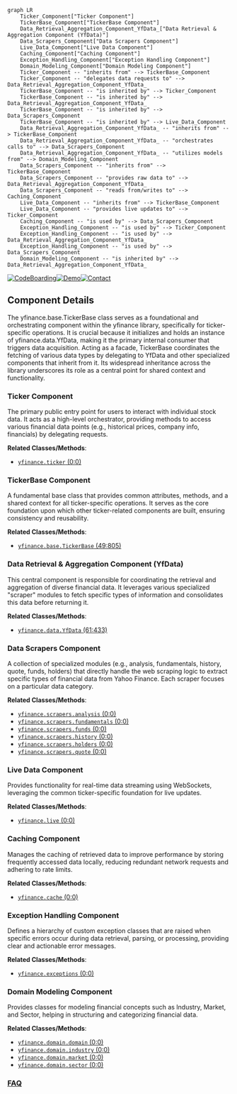 ```mermaid
graph LR
    Ticker_Component["Ticker Component"]
    TickerBase_Component["TickerBase Component"]
    Data_Retrieval_Aggregation_Component_YfData_["Data Retrieval & Aggregation Component (YfData)"]
    Data_Scrapers_Component["Data Scrapers Component"]
    Live_Data_Component["Live Data Component"]
    Caching_Component["Caching Component"]
    Exception_Handling_Component["Exception Handling Component"]
    Domain_Modeling_Component["Domain Modeling Component"]
    Ticker_Component -- "inherits from" --> TickerBase_Component
    Ticker_Component -- "delegates data requests to" --> Data_Retrieval_Aggregation_Component_YfData_
    TickerBase_Component -- "is inherited by" --> Ticker_Component
    TickerBase_Component -- "is inherited by" --> Data_Retrieval_Aggregation_Component_YfData_
    TickerBase_Component -- "is inherited by" --> Data_Scrapers_Component
    TickerBase_Component -- "is inherited by" --> Live_Data_Component
    Data_Retrieval_Aggregation_Component_YfData_ -- "inherits from" --> TickerBase_Component
    Data_Retrieval_Aggregation_Component_YfData_ -- "orchestrates calls to" --> Data_Scrapers_Component
    Data_Retrieval_Aggregation_Component_YfData_ -- "utilizes models from" --> Domain_Modeling_Component
    Data_Scrapers_Component -- "inherits from" --> TickerBase_Component
    Data_Scrapers_Component -- "provides raw data to" --> Data_Retrieval_Aggregation_Component_YfData_
    Data_Scrapers_Component -- "reads from/writes to" --> Caching_Component
    Live_Data_Component -- "inherits from" --> TickerBase_Component
    Live_Data_Component -- "provides live updates to" --> Ticker_Component
    Caching_Component -- "is used by" --> Data_Scrapers_Component
    Exception_Handling_Component -- "is used by" --> Ticker_Component
    Exception_Handling_Component -- "is used by" --> Data_Retrieval_Aggregation_Component_YfData_
    Exception_Handling_Component -- "is used by" --> Data_Scrapers_Component
    Domain_Modeling_Component -- "is inherited by" --> Data_Retrieval_Aggregation_Component_YfData_
```
[![CodeBoarding](https://img.shields.io/badge/Generated%20by-CodeBoarding-9cf?style=flat-square)](https://github.com/CodeBoarding/GeneratedOnBoardings)[![Demo](https://img.shields.io/badge/Try%20our-Demo-blue?style=flat-square)](https://www.codeboarding.org/demo)[![Contact](https://img.shields.io/badge/Contact%20us%20-%20contact@codeboarding.org-lightgrey?style=flat-square)](mailto:contact@codeboarding.org)

## Component Details

The yfinance.base.TickerBase class serves as a foundational and orchestrating component within the yfinance library, specifically for ticker-specific operations. It is crucial because it initializes and holds an instance of yfinance.data.YfData, making it the primary internal consumer that triggers data acquisition. Acting as a facade, TickerBase coordinates the fetching of various data types by delegating to YfData and other specialized components that inherit from it. Its widespread inheritance across the library underscores its role as a central point for shared context and functionality.

### Ticker Component
The primary public entry point for users to interact with individual stock data. It acts as a high-level orchestrator, providing methods to access various financial data points (e.g., historical prices, company info, financials) by delegating requests.


**Related Classes/Methods**:

- <a href="https://github.com/ranaroussi/yfinance/blob/master/yfinance/ticker.py#L0-L0" target="_blank" rel="noopener noreferrer">`yfinance.ticker` (0:0)</a>


### TickerBase Component
A fundamental base class that provides common attributes, methods, and a shared context for all ticker-specific operations. It serves as the core foundation upon which other ticker-related components are built, ensuring consistency and reusability.


**Related Classes/Methods**:

- <a href="https://github.com/ranaroussi/yfinance/blob/master/yfinance/base.py#L49-L805" target="_blank" rel="noopener noreferrer">`yfinance.base.TickerBase` (49:805)</a>


### Data Retrieval & Aggregation Component (YfData)
This central component is responsible for coordinating the retrieval and aggregation of diverse financial data. It leverages various specialized "scraper" modules to fetch specific types of information and consolidates this data before returning it.


**Related Classes/Methods**:

- <a href="https://github.com/ranaroussi/yfinance/blob/master/yfinance/data.py#L61-L433" target="_blank" rel="noopener noreferrer">`yfinance.data.YfData` (61:433)</a>


### Data Scrapers Component
A collection of specialized modules (e.g., analysis, fundamentals, history, quote, funds, holders) that directly handle the web scraping logic to extract specific types of financial data from Yahoo Finance. Each scraper focuses on a particular data category.


**Related Classes/Methods**:

- <a href="https://github.com/ranaroussi/yfinance/blob/master/yfinance/scrapers/analysis.py#L0-L0" target="_blank" rel="noopener noreferrer">`yfinance.scrapers.analysis` (0:0)</a>
- <a href="https://github.com/ranaroussi/yfinance/blob/master/yfinance/scrapers/fundamentals.py#L0-L0" target="_blank" rel="noopener noreferrer">`yfinance.scrapers.fundamentals` (0:0)</a>
- <a href="https://github.com/ranaroussi/yfinance/blob/master/yfinance/scrapers/funds.py#L0-L0" target="_blank" rel="noopener noreferrer">`yfinance.scrapers.funds` (0:0)</a>
- <a href="https://github.com/ranaroussi/yfinance/blob/master/yfinance/scrapers/history.py#L0-L0" target="_blank" rel="noopener noreferrer">`yfinance.scrapers.history` (0:0)</a>
- <a href="https://github.com/ranaroussi/yfinance/blob/master/yfinance/scrapers/holders.py#L0-L0" target="_blank" rel="noopener noreferrer">`yfinance.scrapers.holders` (0:0)</a>
- <a href="https://github.com/ranaroussi/yfinance/blob/master/yfinance/scrapers/quote.py#L0-L0" target="_blank" rel="noopener noreferrer">`yfinance.scrapers.quote` (0:0)</a>


### Live Data Component
Provides functionality for real-time data streaming using WebSockets, leveraging the common ticker-specific foundation for live updates.


**Related Classes/Methods**:

- <a href="https://github.com/ranaroussi/yfinance/blob/master/yfinance/live.py#L0-L0" target="_blank" rel="noopener noreferrer">`yfinance.live` (0:0)</a>


### Caching Component
Manages the caching of retrieved data to improve performance by storing frequently accessed data locally, reducing redundant network requests and adhering to rate limits.


**Related Classes/Methods**:

- <a href="https://github.com/ranaroussi/yfinance/blob/master/yfinance/cache.py#L0-L0" target="_blank" rel="noopener noreferrer">`yfinance.cache` (0:0)</a>


### Exception Handling Component
Defines a hierarchy of custom exception classes that are raised when specific errors occur during data retrieval, parsing, or processing, providing clear and actionable error messages.


**Related Classes/Methods**:

- <a href="https://github.com/ranaroussi/yfinance/blob/master/yfinance/exceptions.py#L0-L0" target="_blank" rel="noopener noreferrer">`yfinance.exceptions` (0:0)</a>


### Domain Modeling Component
Provides classes for modeling financial concepts such as Industry, Market, and Sector, helping in structuring and categorizing financial data.


**Related Classes/Methods**:

- <a href="https://github.com/ranaroussi/yfinance/blob/master/yfinance/domain/domain.py#L0-L0" target="_blank" rel="noopener noreferrer">`yfinance.domain.domain` (0:0)</a>
- <a href="https://github.com/ranaroussi/yfinance/blob/master/yfinance/domain/industry.py#L0-L0" target="_blank" rel="noopener noreferrer">`yfinance.domain.industry` (0:0)</a>
- <a href="https://github.com/ranaroussi/yfinance/blob/master/yfinance/domain/market.py#L0-L0" target="_blank" rel="noopener noreferrer">`yfinance.domain.market` (0:0)</a>
- <a href="https://github.com/ranaroussi/yfinance/blob/master/yfinance/domain/sector.py#L0-L0" target="_blank" rel="noopener noreferrer">`yfinance.domain.sector` (0:0)</a>




### [FAQ](https://github.com/CodeBoarding/GeneratedOnBoardings/tree/main?tab=readme-ov-file#faq)